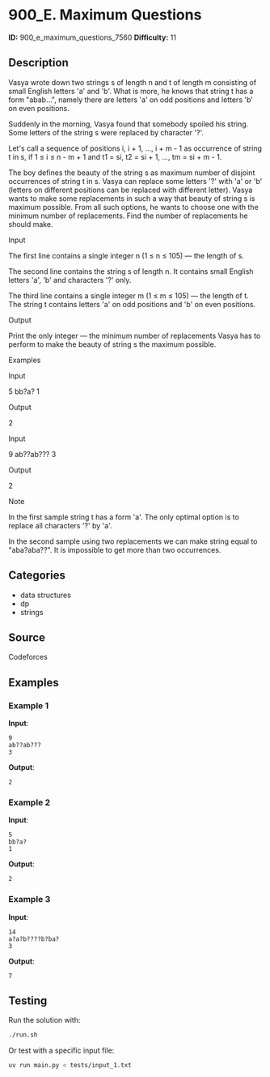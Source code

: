 # 900_E. Maximum Questions

**ID:** 900_e_maximum_questions_7560
**Difficulty:** 11

## Description

Vasya wrote down two strings s of length n and t of length m consisting of small English letters 'a' and 'b'. What is more, he knows that string t has a form "abab...", namely there are letters 'a' on odd positions and letters 'b' on even positions.

Suddenly in the morning, Vasya found that somebody spoiled his string. Some letters of the string s were replaced by character '?'.

Let's call a sequence of positions i, i + 1, ..., i + m - 1 as occurrence of string t in s, if 1 ≤ i ≤ n - m + 1 and t1 = si, t2 = si + 1, ..., tm = si + m - 1.

The boy defines the beauty of the string s as maximum number of disjoint occurrences of string t in s. Vasya can replace some letters '?' with 'a' or 'b' (letters on different positions can be replaced with different letter). Vasya wants to make some replacements in such a way that beauty of string s is maximum possible. From all such options, he wants to choose one with the minimum number of replacements. Find the number of replacements he should make.

Input

The first line contains a single integer n (1 ≤ n ≤ 105) — the length of s.

The second line contains the string s of length n. It contains small English letters 'a', 'b' and characters '?' only.

The third line contains a single integer m (1 ≤ m ≤ 105) — the length of t. The string t contains letters 'a' on odd positions and 'b' on even positions.

Output

Print the only integer — the minimum number of replacements Vasya has to perform to make the beauty of string s the maximum possible.

Examples

Input

5
bb?a?
1


Output

2


Input

9
ab??ab???
3


Output

2

Note

In the first sample string t has a form 'a'. The only optimal option is to replace all characters '?' by 'a'.

In the second sample using two replacements we can make string equal to "aba?aba??". It is impossible to get more than two occurrences.

## Categories

- data structures
- dp
- strings

## Source

Codeforces

## Examples

### Example 1

**Input**:
```
9
ab??ab???
3
```

**Output**:
```
2
```

### Example 2

**Input**:
```
5
bb?a?
1
```

**Output**:
```
2
```

### Example 3

**Input**:
```
14
a?a?b????b?ba?
3
```

**Output**:
```
7
```


## Testing

Run the solution with:

```bash
./run.sh
```

Or test with a specific input file:

```bash
uv run main.py < tests/input_1.txt
```

